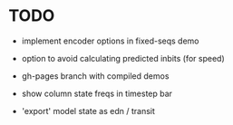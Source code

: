 # TODO

* implement encoder options in fixed-seqs demo

* option to avoid calculating predicted inbits (for speed)

* gh-pages branch with compiled demos

* show column state freqs in timestep bar

* 'export' model state as edn / transit
